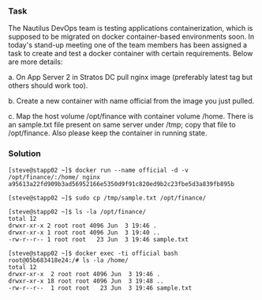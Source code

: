 ### Task
The Nautilus DevOps team is testing applications containerization, which is supposed to be migrated on docker container-based environments soon. In today's stand-up meeting one of the team members has been assigned a task to create and test a docker container with certain requirements. Below are more details:

a. On App Server  2 in Stratos DC pull nginx image (preferably latest tag but others should work too).

b. Create a new container with name official from the image you just pulled.

c. Map the host volume /opt/finance with container volume /home. There is an sample.txt file present on same server under /tmp; copy that file to /opt/finance. Also please keep the container in running state.

### Solution
```
[steve@stapp02 ~]$ docker run --name official -d -v /opt/finance/:/home/ nginx
a95613a22fd909b3ad56952166e5350d9f91c820ed9b2c23fbe5d3a839fb895b

[steve@stapp02 ~]$ sudo cp /tmp/sample.txt /opt/finance/

[steve@stapp02 ~]$ ls -la /opt/finance/
total 12
drwxr-xr-x 2 root root 4096 Jun  3 19:46 .
drwxr-xr-x 1 root root 4096 Jun  3 19:40 ..
-rw-r--r-- 1 root root   23 Jun  3 19:46 sample.txt

[steve@stapp02 ~]$ docker exec -ti official bash
root@05b683418e24:/# ls -la /home/
total 12
drwxr-xr-x  2 root root 4096 Jun  3 19:46 .
drwxr-xr-x 18 root root 4096 Jun  3 19:48 ..
-rw-r--r--  1 root root   23 Jun  3 19:46 sample.txt
```
